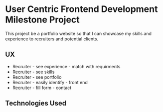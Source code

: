 # User Centric Frontend Development Milestone Project 

This project be a portfolio website so that I can showcase my skills and experience to recruiters and potential clients.


## UX
- Recruiter - see experience - match with requirments
- Recruiter - see skills
- Recruiter - see portfolio
- Recruiter - easily identify - front end
- Recruiter - fill form - contact

## Technologies Used
